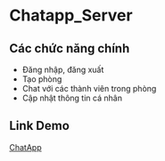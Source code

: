 # Chatapp_Server
## Các chức năng chính
* Đăng nhập, đăng xuất
* Tạo phòng
* Chat với các thành viên trong phòng
* Cập nhật thông tin cá nhân
## Link Demo
[ChatApp](http://chat-app-client.surge.sh/)
